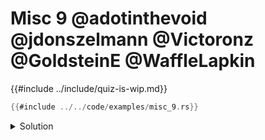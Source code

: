 # Misc 9 @adotinthevoid @jdonszelmann @Victoronz @GoldsteinE @WaffleLapkin

{{#include ../include/quiz-is-wip.md}}

```rust
{{#include ../../code/examples/misc_9.rs}}
```

<details>
<summary>Solution</summary>

```
{{#include ../../code/examples/stderr/misc_9.stderr}}
```
`Unit;` on it's own is fine, because `Unit` is declared as a unit struct, so `Unit` is a constant of type `Unit`.

`Tuple;` on it's own is fine, because `Tuple` as a value is the constructor for `Tuple`, with type `fn() -> Tuple`.

`Struct;` is a compiler error, because `Struct` only exists as a type, and never a value.

Only `Tuple` structs can be initialized with parentheses, because it's actually calling a constructor function.

No matter what kind a struct is, it can always be initialized with braces (even if not declared with them). Therefore all 3 statements are OK.

You cannot generally use a struct name as the left hand side of an assignment. 
However, with the `Unit = Unit` works because this is a destructuring assignment where
`Unit` on the left is a constant pattern.

Destructuring assignment on a unit structs works as any other struct, 
and struct update syntax as well, even when there are no fields. 
Therefore, the last three statements work.

</details>
